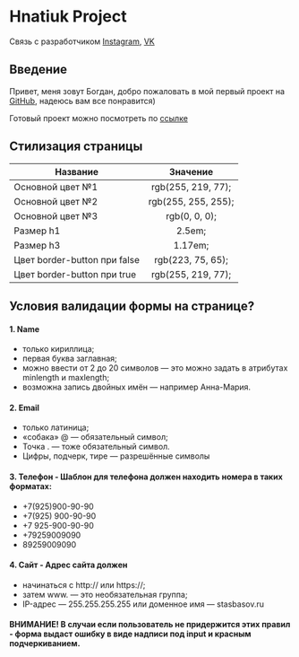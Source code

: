 # Hnatiuk Project
Связь с разработчиком
  [Instagram][2], [VK][3]


## Введение
Привет, меня зовут Богдан, добро пожаловать в мой первый проект на [GitHub][1], надеюсь вам все понравится)

Готовый проект можно посмотреть по [ссылке][4]

## Стилизация страницы
| Название                       | Значение            |
| ------------------------------ |:-------------------:|
| Основной цвет №1               | rgb(255, 219, 77);  |
| Основной цвет №2               | rgb(255, 255, 255); |
| Основной цвет №3               | rgb(0, 0, 0);       |
| Размер h1                      | 2.5em;              |
| Размер h3                      | 1.17em;             |
| Цвет border-button при false   | rgb(223, 75, 65);   |
| Цвет border-button при true    | rgb(255, 219, 77);  |

## Условия валидации формы на странице?
#### 1. Name
- только кириллица;
- первая буква заглавная;
- можно ввести от 2 до 20 символов — это можно задать в атрибутах minlength и maxlength;
- возможна запись двойных имён — например Анна-Мария.

#### 2. Email
- только латиница;
- «собака» @ — обязательный символ;
- Точка . — тоже обязательный символ.
- Цифры, подчерк, тире — разрешённые символы

#### 3. Телефон - Шаблон для телефона должен находить номера в таких форматах:
- +7(925)900-90-90
- +7(925) 900-90-90
- +7 925-900-90-90
- +79259009090
- 89259009090

#### 4. Сайт - Адрес сайта должен
- начинаться с http:// или https://;
- затем www. — это необязательная группа;
- IP-адрес — 255.255.255.255 или доменное имя — stasbasov.ru


#### ВНИМАНИЕ! В случаи если пользователь не придержится этих правил - форма выдаст ошибку в виде надписи под input и красным подчеркиванием.


[1]: https://github.com/
[2]: https://www.instagram.com/bogdoc977
[3]: https://vk.com/bogdoc977
[4]: https://bogdoc077.github.io/b-hnatiuk/